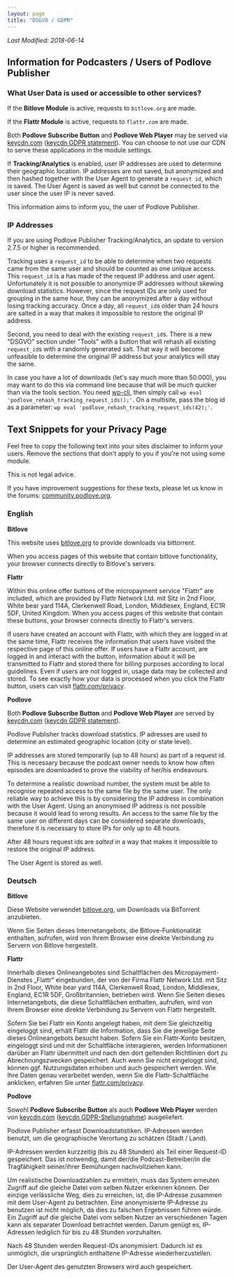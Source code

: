 ```yaml
---
layout: page
title: "DSGVO / GDPR"
---
```


_Last Modified: 2018-06-14_

## Information for Podcasters / Users of Podlove Publisher

### What User Data is used or accessible to other services?

If the **Bitlove Module** is active, requests to `bitlove.org` are made.

If the **Flattr Module** is active, requests to `flattr.com` are made.

Both **Podlove Subscribe Button** and **Podlove Web Player** may be served via [keycdn.com](https://www.keycdn.com) ([keycdn GDPR statement](https://www.keycdn.com/gdpr)). You can choose to not use our CDN to serve these applications in the module settings. 

If **Tracking/Analytics** is enabled, user IP addresses are used to determine their geographic location. IP addresses are not saved, but anonymized and then hashed together with the User Agent to generate a `request id`, which is saved. The User Agent is saved as well but cannot be connected to the user since the user IP is never saved.

This information aims to inform you, the user of Podlove Publisher.

### IP Addresses

If you are using Podlove Publisher Tracking/Analytics, an update to version 2.7.5 or higher is recommended.

Tracking uses a `request_id` to be able to determine when two requests came from the same user and should be counted as one unique access. This `request_id` is a has made of the request IP address and user agent. Unfortunately it is not possible to anonymize IP addresses without skewing download statistics. However, since the request IDs are only used for grouping in the same hour, they can be anonymized after a day without losing tracking accuracy. Once a day, all `request_id`s older than 24 hours are salted in a way that makes it impossible to restore the original IP address.

Second, you need to deal with the existing `request_id`s. There is a new "DSGVO" section under "Tools" with a button that will rehash all existing `request_id`s with a randomly generated salt. That way it will become unfeasible to determine the original IP address but your analytics will stay the same.

In case you have a lot of downloads (let's say much more than 50.000), you may want to do this via command line because that will be _much_ quicker than via the tools section. You need [wp-cli](https://wp-cli.org/), then simply call `wp eval 'podlove_rehash_tracking_request_ids();'`. On a multisite, pass the blog id as a parameter: `wp eval 'podlove_rehash_tracking_request_ids(42);'`.

## Text Snippets for your Privacy Page

Feel free to copy the following text into your sites disclaimer to inform your users. Remove the sections that don't apply to you if you're not using some module. 

This is not legal advice. 

If you have improvement suggestions for these texts, please let us know in the forums: [community.podlove.org](https://community.podlove.org/).

### English

**Bitlove**

This website uses [bitlove.org](http://bitlove.org) to provide downloads via bittorrent. 

When you access pages of this website that contain bitlove functionality, your browser connects directly to Bitlove's servers.

**Flattr**

Within this online offer buttons of the micropayment service "Flattr" are included, which are provided by Flattr Network Ltd. mit Sitz in 2nd Floor, White bear yard 114A, Clerkenwell Road, London, Middlesex, England, EC1R 5DF, United Kingdom. When you access pages of this website that contain these buttons, your browser connects directly to Flattr's servers.

If users have created an account with Flattr, with which they are logged in at the same time, Flattr receives the information that users have visited the respective page of this online offer. If users have a Flattr account, are logged in and interact with the button, information about it will be transmitted to Flattr and stored there for billing purposes according to local guidelines. Even if users are not logged in, usage data may be collected and stored. To see exactly how your data is processed when you click the Flattr button, users can visit [flattr.com/privacy](https://flattr.com/privacy).

**Podlove**

Both **Podlove Subscribe Button** and **Podlove Web Player** are served by [keycdn.com](https://www.keycdn.com) ([keycdn GDPR statement](https://www.keycdn.com/gdpr)).

Podlove Publisher tracks download statistics. IP adresses are used to determine an estimated geographic location (city or state level). 

IP addresses are stored temporarily (up to 48 hours) as part of a request id. This is necessary because the podcast owner needs to know how often episodes are downloaded to prove the viability of her/his endeavours.

To determine a realistic download number, the system must be able to recognise repeated access to the same file by the same user. The only reliable way to achieve this is by considering the IP address in combination with the User Agent. Using an anonymised IP address is not possible because it would lead to wrong results. An access to the same file by the same user on different days can be considered separate downloads, therefore it is necessary to store IPs for only up to 48 hours.

After 48 hours request ids are _salted_ in a way that makes it impossible to restore the original IP address.

The User Agent is stored as well.

### Deutsch

**Bitlove**

Diese Website verwendet [bitlove.org](http://bitlove.org), um Downloads via BitTorrent anzubieten.

Wenn Sie Seiten dieses Internetangebots, die Bitlove-Funktionalität enthalten, aufrufen, wird von Ihrem Browser eine direkte Verbindung zu Servern von Bitlove hergestellt.

**Flattr**

Innerhalb dieses Onlineangebotes sind Schaltflächen des Micropayment-Dienstes „Flattr“ eingebunden, der von der Firma Flattr Network Ltd. mit Sitz in 2nd Floor, White bear yard 114A, Clerkenwell Road, London, Middlesex, England, EC1R 5DF, Großbritannien, betrieben wird. Wenn Sie Seiten dieses Internetangebots, die diese Schaltflächen enthalten, aufrufen, wird von Ihrem Browser eine direkte Verbindung zu Servern von Flattr hergestellt.

Sofern Sie bei Flattr ein Konto angelegt haben, mit dem Sie gleichzeitig eingeloggt sind, erhält Flattr die Information, dass Sie die jeweilige Seite dieses Onlineangebots besucht haben. Sofern Sie ein Flattr-Konto besitzen, eingeloggt sind und mit der Schaltfläche interagieren, werden Informationen darüber an Flattr übermittelt und nach den dort geltenden Richtlinien dort zu Abrechnungszwecken gespeichert. Auch wenn Sie nicht eingeloggt sind, können ggf. Nutzungsdaten erhoben und auch gespeichert werden. Wie Ihre Daten genau verarbeitet werden, wenn Sie die Flattr-Schaltfläche anklicken, erfahren Sie unter [flattr.com/privacy](https://flattr.com/privacy).

**Podlove**

Sowohl **Podlove Subscribe Button** als auch **Podlove Web Player** werden von [keycdn.com](https://www.keycdn.com) ([keycdn GDPR-Stellungnahme](https://www.keycdn.com/gdpr)) ausgeliefert.

Podlove Publisher erfasst Downloadstatistiken. IP-Adressen werden benutzt, um die geographische Verortung zu schätzen (Stadt / Land). 

IP-Adressen werden kurzzeitig (bis zu 48 Stunden) als Teil einer Request-ID gespeichert. Das ist notwendig, damit der/die Podcast-Betreiber/in die Tragfähigkeit seiner/ihrer Bemühungen nachvollziehen kann.

Um realistische Downloadzahlen zu ermitteln, muss das System erneuten Zugriff auf die gleiche Datei vom selben Nutzer erkennen können. Der einzige verlässliche Weg, dies zu erreichen, ist, die IP-Adresse zusammen mit dem User-Agent zu betrachten. Eine anonymisierte IP-Adresse zu benutzen ist nicht möglich, da dies zu falschen Ergebnissen führen würde. Ein Zugriff auf die gleiche Datei vom selben Nutzer an verschiedenen Tagen kann als separater Download betrachtet werden. Darum genügt es, IP-Adressen lediglich für bis zu 48 Stunden vorzuhalten.

Nach 48 Stunden werden Request-IDs anonymisiert. Dadurch ist es unmöglich, die ursprünglich enthaltene IP-Adresse wiederherzustellen.

Der User-Agent des genutzten Browsers wird auch gespeichert.
